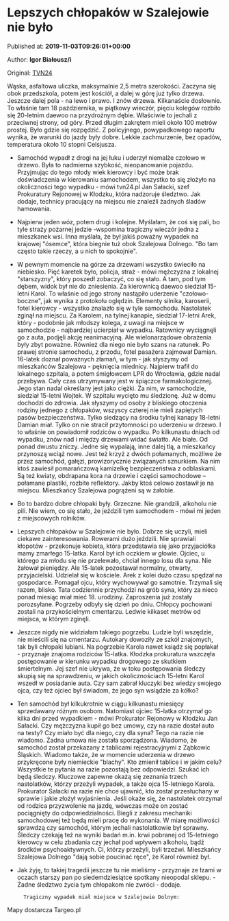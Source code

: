 
# Lepszych chłopaków w Szalejowie nie było

Published at: **2019-11-03T09:26:01+00:00**

Author: **Igor Białousz/i**

Original: [TVN24](https://www.tvn24.pl/wroclaw,44/szalejow-dolny-wies-w-zalobie-po-tragicznym-wypadku-w-ktorym-zginelo-dwoch-nastolatkow,982236.html)

Wąska, asfaltowa uliczka, maksymalnie 2,5 metra szerokości. Zaczyna się obok przedszkola, potem jest kościół, a dalej w górę już tylko drzewa. Jeszcze dalej pola - na lewo i prawo. I znów drzewa. Kilkanaście dosłownie. To właśnie tam 18 października, w piątkowy wieczór, pięciu kolegów rozbiło się 20-letnim daewoo na przydrożnym dębie.
Właściwie to jechali z przeciwnej strony, od góry. Przed długim zakrętem mieli około 100 metrów prostej. Było gdzie się rozpędzić.
Z policyjnego, powypadkowego raportu wynika, że warunki do jazdy były dobre. Lekkie zachmurzenie, bez opadów, temperatura około 10 stopni Celsjusza.
- Samochód wypadł z drogi na jej łuku i uderzył niemalże czołowo w drzewo. Była to nadmierna szybkość, nieopanowanie pojazdu. Przyjmując do tego młody wiek kierowcy i być może brak doświadczenia w kierowaniu samochodem, wszystko to się złożyło na okoliczności tego wypadku - mówi tvn24.pl Jan Sałacki, szef Prokuratury Rejonowej w Kłodzku, która nadzoruje śledztwo.
Jak dodaje, technicy pracujący na miejscu nie znaleźli żadnych śladów hamowania.
- Najpierw jeden wóz, potem drugi i kolejne. Myślałam, że coś się pali, bo tyle straży pożarnej jedzie -wspomina tragiczny wieczór jedna z mieszkanek wsi.
Inna myślała, że był jakiś poważny wypadek na krajowej "ósemce", która biegnie tuż obok Szalejowa Dolnego. "Bo tam często takie rzeczy, a u nich to spokojnie".
- W pewnym momencie na górze za drzewami wszystko świeciło na niebiesko. Pięć karetek było, policja, straż - mówi mężczyzna z lokalnej "starszyzny", który poszedł zobaczyć, co się stało.
A tam, pod tym dębem, widok był nie do zniesienia.
Za kierownicą daewoo siedział 15-letni Karol. To właśnie od jego strony nastąpiło uderzenie "czołowo-boczne", jak wynika z protokołu oględzin. Elementy silnika, karoserii, fotel kierowcy - wszystko znalazło się w tyle samochodu. Nastolatek zginął na miejscu.
Za Karolem, na tylnej kanapie, siedział 17-letni Arek, który - podobnie jak młodszy kolega, z uwagi na miejsce w samochodzie - najbardziej ucierpiał w wypadku. Ratownicy wyciągnęli go z auta, podjęli akcję reanimacyjną. Ale wielonarządowe obrażenia były zbyt poważne. Również dla niego nie było szans na ratunek.
Po prawej stronie samochodu, z przodu, fotel pasażera zajmował Damian. 16-latek doznał poważnych złamań, w tym - jak słyszymy od mieszkańców Szalejowa - pęknięcia miednicy. Najpierw trafił do lokalnego szpitala, a potem śmigłowcem LPR do Wrocławia, gdzie nadal przebywa. Cały czas utrzymywany jest w śpiączce farmakologicznej. Jego stan nadal określany jest jako ciężki.
Za nim, w samochodzie, siedział 15-letni Wojtek. W szpitalu wycięto mu śledzionę. Już w domu dochodzi do zdrowia.
Jak słyszymy od osoby z bliskiego otoczenia rodziny jednego z chłopaków, wszyscy czterej nie mieli zapiętych pasów bezpieczeństwa.
Tylko siedzący na środku tylnej kanapy 18-letni Damian miał. Tylko on nie stracił przytomności po uderzeniu w drzewo. I to właśnie on powiadomił rodziców o wypadku.
Po kilkunastu dniach od wypadku, znów nad i między drzewami widać światło. Ale białe. Od ponad dwustu zniczy. Jedne się wypalają, inne dalej tlą, a mieszkańcy przynoszą wciąż nowe. Jest też krzyż z dwóch połamanych, możliwe że przez samochód, gałęzi, prowizorycznie związanych sznurkiem. Na nim ktoś zawiesił pomarańczową kamizelkę bezpieczeństwa z odblaskami. Są też kwiaty, obdrapana kora na drzewie i części samochodowe – połamane plastiki, rozbite reflektory. Jakby ktoś celowo zostawił je na miejscu.
Mieszkańcy Szalejowa pogrążeni są w żałobie.
- Bo to bardzo dobre chłopaki były. Grzeczne. Nie grandzili, alkoholu nie pili. Nie wiem, co się stało, że jeździli tym samochodem - mówi mi jeden z miejscowych rolników.
- Lepszych chłopaków w Szalejowie nie było. Dobrze się uczyli, mieli ciekawe zainteresowania. Rowerami dużo jeździli. Nie sprawiali kłopotów - przekonuje kobieta, która przedstawia się jako przyjaciółka mamy zmarłego 15-latka.
Karol był ich oczkiem w głowie. Ojciec, u którego za młodu się nie przelewało, chciał innego losu dla syna. Nie żałował pieniędzy. Ale 15-latek pozostawał normalny, otwarty, przyjacielski. Udzielał się w kościele.
Arek z kolei dużo czasu spędzał na gospodarce. Pomagał ojcu, który wychowywał go samotnie. Trzymali się razem, blisko. Tata codziennie przychodzi na grób syna, który za nieco ponad miesiąc miał mieć 18. urodziny. Zaproszenia już zostały porozsyłane.
Pogrzeby odbyły się dzień po dniu. Chłopcy pochowani zostali na przykościelnym cmentarzu. Ledwie kilkaset metrów od miejsca, w którym zginęli.
- Jeszcze nigdy nie widziałam takiego pogrzebu. Ludzie byli wszędzie, nie mieścili się na cmentarzu. Autokary dowoziły ze szkół znajomych, tak byli chłopaki lubiani. Na pogrzebie Karola nawet ksiądz się popłakał - przyznaje znajoma rodziców 15-latka.
Kłodzka prokuratura wszczęła postępowanie w kierunku wypadku drogowego ze skutkiem śmiertelnym. Jej szef nie ukrywa, że w toku postępowania śledczy skupią się na sprawdzeniu, w jakich okolicznościach 15-letni Karol wszedł w posiadanie auta. Czy sam zabrał kluczyki bez wiedzy swojego ojca, czy też ojciec był świadom, że jego syn wsiądzie za kółko?
- Ten samochód był kilkukrotnie w ciągu kilkunastu miesięcy sprzedawany różnym osobom. Natomiast ojciec 15-latka otrzymał go kilka dni przed wypadkiem - mówi Prokurator Rejonowy w Kłodzku Jan Sałacki.
Czy mężczyzna kupił go bez umowy, czy na razie dostał auto na testy? Czy miało być dla niego, czy dla syna? Tego na razie nie wiadomo. Żadna umowa nie została sporządzona. Wiadomo, że samochód został przekazany z tablicami rejestracyjnymi z Ząbkowic Śląskich. Wiadomo także, że w momencie uderzenia w drzewo przykręcone były niemieckie "blachy". Kto zmienił tablice i w jakim celu?
Wszystkie te pytania na razie pozostają bez odpowiedzi. Szukać ich będą śledczy. Kluczowe zapewne okażą się zeznania trzech nastolatków, którzy przeżyli wypadek, a także ojca 15-letniego Karola. Prokurator Sałacki na razie nie chce ujawnić, kto został przesłuchany w sprawie i jakie złożył wyjaśnienia. Jeśli okaże się, że nastolatek otrzymał od rodzica przyzwolenie na jazdę, wówczas może on zostać pociągnięty do odpowiedzialności.
Biegli z zakresu mechaniki samochodowej też będą mieli pracę do wykonania. W miarę możliwości sprawdzą czy samochód, którym jechali nastolatkowie był sprawny.
Śledczy czekają też na wyniki badań m.in. krwi pobranej od 15-letniego kierowcy w celu zbadania czy jechał pod wpływem alkoholu, bądź środków psychoaktywnych. Ci, którzy przeżyli, byli trzeźwi. Mieszkańcy Szalejowa Dolnego "dają sobie poucinać ręce", że Karol również był.
- Jak żyję, to takiej tragedii jeszcze tu nie mieliśmy - przyznaje ze łzami w oczach starszy pan po siedemdziesiątce spotkany nieopodal sklepu. - Żadne śledztwo życia tym chłopakom nie zwróci - dodaje.

        Tragiczny wypadek miał miejsce w Szalejowie Dolnym:
      
Mapy dostarcza Targeo.pl
